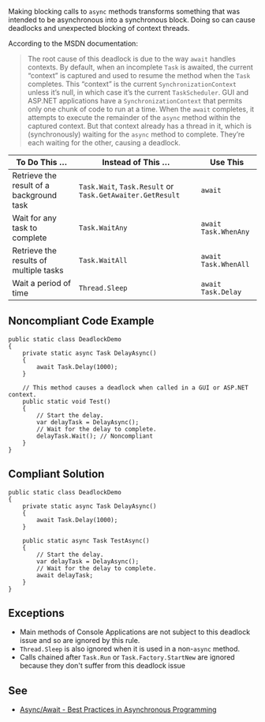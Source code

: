 
Making blocking calls to `async` methods transforms something that was intended to be asynchronous into a synchronous block. Doing so can cause deadlocks and unexpected blocking of context threads.

According to the MSDN documentation:


> The root cause of this deadlock is due to the way `await` handles contexts. By default, when an incomplete `Task` is   awaited, the current “context” is captured and used to resume the method when the `Task` completes. This “context” is the current   `SynchronizationContext` unless it’s null, in which case it’s the current `TaskScheduler`. GUI and ASP.NET applications have a   `SynchronizationContext` that permits only one chunk of code to run at a time. When the `await` completes, it attempts to   execute the remainder of the `async` method within the captured context. But that context already has a thread in it, which is   (synchronously) waiting for the `async` method to complete. They’re each waiting for the other, causing a deadlock.



| To Do This … | Instead of This … | Use This |
| --- | --- | --- |
| Retrieve the result of a background task | `Task.Wait`, `Task.Result` or `Task.GetAwaiter.GetResult` | `await` |
| Wait for any task to complete | `Task.WaitAny` | `await Task.WhenAny` |
| Retrieve the results of multiple tasks | `Task.WaitAll` | `await Task.WhenAll` |
| Wait a period of time | `Thread.Sleep` | `await Task.Delay` |


## Noncompliant Code Example


    public static class DeadlockDemo
    {
        private static async Task DelayAsync()
        {
            await Task.Delay(1000);
        }
    
        // This method causes a deadlock when called in a GUI or ASP.NET context.
        public static void Test()
        {
            // Start the delay.
            var delayTask = DelayAsync();
            // Wait for the delay to complete.
            delayTask.Wait(); // Noncompliant
        }
    }


## Compliant Solution


    public static class DeadlockDemo
    {
        private static async Task DelayAsync()
        {
            await Task.Delay(1000);
        }
    
        public static async Task TestAsync()
        {
            // Start the delay.
            var delayTask = DelayAsync();
            // Wait for the delay to complete.
            await delayTask;
        }
    }


## Exceptions

- Main methods of Console Applications are not subject to this deadlock issue and so are ignored by this rule.
- `Thread.Sleep` is also ignored when it is used in a non-`async` method.
- Calls chained after `Task.Run` or `Task.Factory.StartNew` are ignored because they don't suffer from this deadlock issue<br>


## See

- [Async/Await - Best Practices in Asynchronous Programming](https://msdn.microsoft.com/en-us/magazine/jj991977.aspx)

